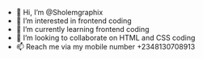 - 👋 Hi, I’m @Sholemgraphix
- 👀 I’m interested in frontend coding 
- 🌱 I’m currently learning frontend coding 
- 💞️ I’m looking to collaborate on HTML and CSS coding 
- 📫 Reach me via my mobile number +2348130708913

<!---
Sholemgraphix/Sholemgraphix is a ✨ special ✨ repository because its `README.md` (this file) appears on your GitHub profile.
You can click the Preview link to take a look at your changes.
--->
